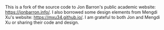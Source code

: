 This is a fork of the source code to Jon Barron's public academic website: https://jonbarron.info/. I also borrowed some design elements from Mengdi Xu's website: https://mxu34.github.io/. I am grateful to both Jon and Mengdi Xu or sharing their code and design.